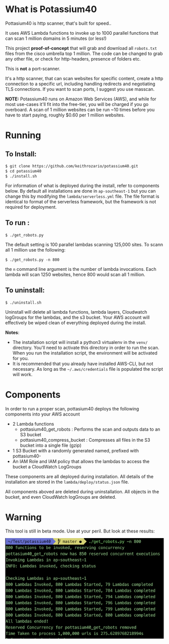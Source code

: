# What is Potassium40

Pottasium40 is http scanner, that's built for speed..

It uses AWS Lambda functions to invoke up to 1000 parallel functions that can scan 1 million domains in 5 minutes (or less!)

This project **proof-of-concept** that will grab and download all `robots.txt` files from the cisco umbrella top 1 million. The code can be changed to grab any other file, or check for http-headers, presence of folders etc.

This is **not** a port-scanner. 

It's a http scanner, that can scan websites for specific content, create a http connection to a specific url, including handling redirects and negotiating TLS connections. If you want to scan ports, I suggest you use masscan.

**NOTE:** Potassium40 runs on Amazon Web Services (AWS), and while for most use-cases it'll fit into the free-tier, you will be charged if you go overboard. A scan of 1 million websites can be run ~10 times before you have to start paying, roughly $0.60 per 1 million websites.


# Running

## To Install:

    $ git clone https://github.com/keithrozario/potassium40.git
    $ cd potassium40
    $ ./install.sh

For information of what is deployed during the install, refer to components below. By default all installations are done in `ap-southeast-1` but you can change this by modifying the `lambda/serverless.yml` file. The file format is identical to format of the serverless framework, but the framework is not required for deployment. 

## To run :

    $ ./get_robots.py

The default setting is 100 parallel lambdas scanning 125,000 sites. To scann all 1 million use the following:

    $ ./get_robots.py -n 800

the `n` command line argument is the number of lambda invocations. Each lambda will scan 1250 websites, hence 800 would scan all 1 million.

## To uninstall:

    $ ./uninstall.sh
 
Uninstall will delete all lambda functions, lambda layers, Cloudwatch logGroups for the lambdas, and the s3 bucket. Your AWS account will effectively be wiped clean of everything deployed during the install.
    
**Notes**: 
* The installation script will install a python3 virtualenv in the `venv/` directory. You'll need to activate this directory in order to run the scan. When you run the installation script, the environment will be activated for you.
* It is recommended that you already have installed AWS-CLI, but not necessary. As long as the `~/.aws/credentials` file is populated the script will work.
 

# Components

In order to run a proper scan, pottasium40 deploys the following components into your AWS account

* 2 Lambda functions
    * pottasium40_get_robots : Performs the scan and outputs data to an S3 bucket
    * pottasium40_compress_bucket : Compresses all files in the S3 bucket into a single file (gzip)
* 1 S3 Bucket with a randomly generated named, prefixed with pottasium40-
* An IAM Role and IAM policy that allows the lambdas to access the bucket a CloudWatch LogGroups

These components are all deployed during installation. All details of the installation are stored in the `lambda/deploy/status.json` file.

All components aboved are deleted during uninstallation. All objects in the bucket, and even CloudWatch logGroups are deleted. 

# Warning

This tool is still in beta mode. Use at your peril. But look at these results:

![Screenshot](screenshots/prompt_results.png)